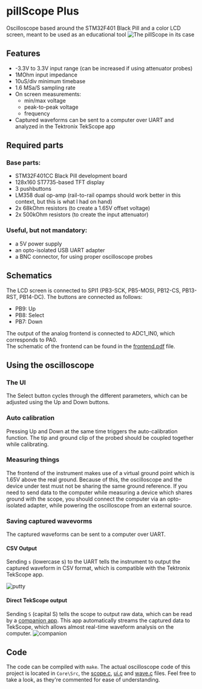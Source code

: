# pillScope Plus
Oscilloscope based around the STM32F401 Black Pill and a color LCD screen, meant to be used as an educational tool
![The pillScope in its case](https://user-images.githubusercontent.com/60291077/177203708-384191ef-0c0f-4918-a163-46cf7b4721da.jpg)

## Features
* -3.3V to 3.3V input range (can be increased if using attenuator probes)
* 1MOhm input impedance
* 10uS/div minimum timebase
* 1.6 MSa/S sampling rate
* On screen measurements:
  * min/max voltage
  * peak-to-peak voltage
  * frequency
* Captured waveforms can be sent to a computer over UART and analyzed in the Tektronix TekScope app
## Required parts
### Base parts:
* STM32F401CC Black Pill development board
* 128x160 ST7735-based TFT display
* 3 pushbuttons
* LM358 dual op-amp (rail-to-rail opamps should work better in this context, but this is what I had on hand)
* 2x 68kOhm resistors (to create a 1.65V offset voltage)
* 2x 500kOhm resistors (to create the input attenuator)

### Useful, but not mandatory:
* a 5V power supply
* an opto-isolated USB UART adapter
* a BNC connector, for using proper oscilloscope probes

## Schematics
The LCD screen is connected to SPI1 (PB3-SCK, PB5-MOSI, PB12-CS, PB13-RST, PB14-DC). The buttons are connected as follows:
* PB9: Up
* PB8: Select
* PB7: Down

The output of the analog frontend is connected to ADC1_IN0, which corresponds to PA0.\
The schematic of the frontend can be found in the [frontend.pdf](frontend.pdf) file.

## Using the oscilloscope
### The UI
The Select button cycles through the different parameters, which can be adjusted using the Up and Down buttons. 

### Auto calibration
Pressing Up and Down at the same time triggers the auto-calibration function. The tip and ground clip of the probed should be coupled together while calibrating. 

### Measuring things
The frontend of the instrument makes use of a virtual ground point which is 1.65V above the real ground. Because of this, the oscilloscope and the device under test must not be sharing the same ground reference. If you need to send data to the computer while measuring a device which shares ground with the scope, you should connect the computer via an opto-isolated adapter, while powering the oscilloscope from an external source.

### Saving captured wavevorms
The captured waveforms can be sent to a computer over UART.

#### CSV Output
Sending `s` (lowercase s) to the UART tells the instrument to output the captured waveform in CSV format, which is compatible with the Tektronix TekScope app.

![putty](https://user-images.githubusercontent.com/60291077/177576118-8649bee9-bdd7-459b-9a0d-911d3b135e4e.png)

#### Direct TekScope output 
Sending `S` (capital S) tells the scope to output raw data, which can be read by a [companion app](https://github.com/tvlad1234/tekscopeIngest). This app automatically streams the captured data to TekScope, which allows almost real-time waveform analysis on the computer.
![companion](https://user-images.githubusercontent.com/60291077/177576844-adfbda6b-5129-4aee-bc59-4e8e6be63796.png)

## Code
The code can be compiled with `make`. The actual oscilloscope code of this project is located in `Core\Src`, the [scope.c](Core/Src/scope.c), [ui.c](Core/Src/ui.c) and [wave.c](Core/Src/wave.c) files. Feel free to take a look, as they're commented for ease of understanding.




